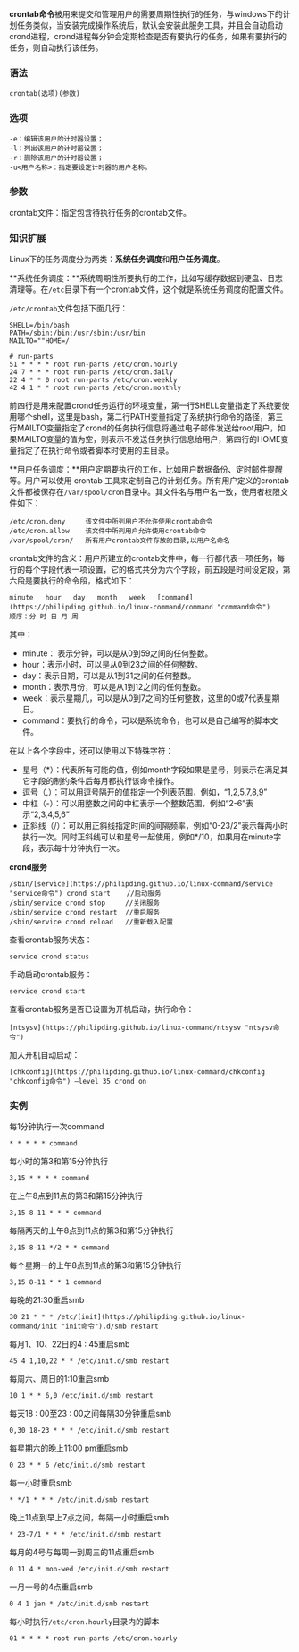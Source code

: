 **crontab命令**被用来提交和管理用户的需要周期性执行的任务，与windows下的计划任务类似，当安装完成操作系统后，默认会安装此服务工具，并且会自动启动crond进程，crond进程每分钟会定期检查是否有要执行的任务，如果有要执行的任务，则自动执行该任务。

### 语法  

```
crontab(选项)(参数)
```

### 选项  

```
-e：编辑该用户的计时器设置；
-l：列出该用户的计时器设置；
-r：删除该用户的计时器设置；
-u<用户名称>：指定要设定计时器的用户名称。
```

### 参数  

crontab文件：指定包含待执行任务的crontab文件。

### 知识扩展  

Linux下的任务调度分为两类：**系统任务调度**和**用户任务调度**。

**系统任务调度：**系统周期性所要执行的工作，比如写缓存数据到硬盘、日志清理等。在`/etc`目录下有一个crontab文件，这个就是系统任务调度的配置文件。

`/etc/crontab`文件包括下面几行：

```
SHELL=/bin/bash
PATH=/sbin:/bin:/usr/sbin:/usr/bin
MAILTO=""HOME=/

# run-parts
51 * * * * root run-parts /etc/cron.hourly
24 7 * * * root run-parts /etc/cron.daily
22 4 * * 0 root run-parts /etc/cron.weekly
42 4 1 * * root run-parts /etc/cron.monthly
```

前四行是用来配置crond任务运行的环境变量，第一行SHELL变量指定了系统要使用哪个shell，这里是bash，第二行PATH变量指定了系统执行命令的路径，第三行MAILTO变量指定了crond的任务执行信息将通过电子邮件发送给root用户，如果MAILTO变量的值为空，则表示不发送任务执行信息给用户，第四行的HOME变量指定了在执行命令或者脚本时使用的主目录。

**用户任务调度：**用户定期要执行的工作，比如用户数据备份、定时邮件提醒等。用户可以使用 crontab 工具来定制自己的计划任务。所有用户定义的crontab文件都被保存在`/var/spool/cron`目录中。其文件名与用户名一致，使用者权限文件如下：

```
/etc/cron.deny     该文件中所列用户不允许使用crontab命令
/etc/cron.allow    该文件中所列用户允许使用crontab命令
/var/spool/cron/   所有用户crontab文件存放的目录,以用户名命名
```

crontab文件的含义：用户所建立的crontab文件中，每一行都代表一项任务，每行的每个字段代表一项设置，它的格式共分为六个字段，前五段是时间设定段，第六段是要执行的命令段，格式如下：

```
minute   hour   day   month   week   [command](https://philipding.github.io/linux-command/command "command命令")     顺序：分 时 日 月 周
```

其中：

*   minute： 表示分钟，可以是从0到59之间的任何整数。
*   hour：表示小时，可以是从0到23之间的任何整数。
*   day：表示日期，可以是从1到31之间的任何整数。
*   month：表示月份，可以是从1到12之间的任何整数。
*   week：表示星期几，可以是从0到7之间的任何整数，这里的0或7代表星期日。
*   command：要执行的命令，可以是系统命令，也可以是自己编写的脚本文件。

在以上各个字段中，还可以使用以下特殊字符：

*   星号（*）：代表所有可能的值，例如month字段如果是星号，则表示在满足其它字段的制约条件后每月都执行该命令操作。
*   逗号（,）：可以用逗号隔开的值指定一个列表范围，例如，“1,2,5,7,8,9”
*   中杠（-）：可以用整数之间的中杠表示一个整数范围，例如“2-6”表示“2,3,4,5,6”
*   正斜线（/）：可以用正斜线指定时间的间隔频率，例如“0-23/2”表示每两小时执行一次。同时正斜线可以和星号一起使用，例如*/10，如果用在minute字段，表示每十分钟执行一次。

**crond服务**

```
/sbin/[service](https://philipding.github.io/linux-command/service "service命令") crond start    //启动服务
/sbin/service crond stop     //关闭服务
/sbin/service crond restart  //重启服务
/sbin/service crond reload   //重新载入配置
```

查看crontab服务状态：

```
service crond status
```

手动启动crontab服务：

```
service crond start
```

查看crontab服务是否已设置为开机启动，执行命令：

```
[ntsysv](https://philipding.github.io/linux-command/ntsysv "ntsysv命令")
```

加入开机自动启动：

```
[chkconfig](https://philipding.github.io/linux-command/chkconfig "chkconfig命令") –level 35 crond on
```

### 实例  

每1分钟执行一次command

```
* * * * * command
```

每小时的第3和第15分钟执行

```
3,15 * * * * command
```

在上午8点到11点的第3和第15分钟执行

```
3,15 8-11 * * * command
```

每隔两天的上午8点到11点的第3和第15分钟执行

```
3,15 8-11 */2 * * command
```

每个星期一的上午8点到11点的第3和第15分钟执行

```
3,15 8-11 * * 1 command
```

每晚的21:30重启smb 

```
30 21 * * * /etc/[init](https://philipding.github.io/linux-command/init "init命令").d/smb restart
```

每月1、10、22日的4 : 45重启smb 

```
45 4 1,10,22 * * /etc/init.d/smb restart
```

每周六、周日的1:10重启smb

```
10 1 * * 6,0 /etc/init.d/smb restart
```

每天18 : 00至23 : 00之间每隔30分钟重启smb 

```
0,30 18-23 * * * /etc/init.d/smb restart
```

每星期六的晚上11:00 pm重启smb 

```
0 23 * * 6 /etc/init.d/smb restart
```

每一小时重启smb 

```
* */1 * * * /etc/init.d/smb restart
```

晚上11点到早上7点之间，每隔一小时重启smb

```
* 23-7/1 * * * /etc/init.d/smb restart
```

每月的4号与每周一到周三的11点重启smb 

```
0 11 4 * mon-wed /etc/init.d/smb restart
```

一月一号的4点重启smb

```
0 4 1 jan * /etc/init.d/smb restart
```

每小时执行`/etc/cron.hourly`目录内的脚本

```
01 * * * * root run-parts /etc/cron.hourly
```